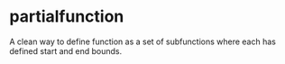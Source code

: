 # partialfunction
A clean way to define function as a set of subfunctions where each has defined start and end bounds.

